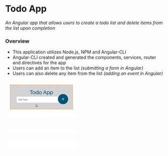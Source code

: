 # Todo App

_An Angular app that allows users to create a todo list and delete items from the list upon completion_

### __Overview__

* This application utilizes Node.js, NPM and Angular-CLI
* Angular-CLI created and generated the components, services, router and directives for the app
* Users can add an item to the list _(submitting a form in Angular)_
* Users can also delete any item from the list _(adding an event in Angular)_

[![Todo App](todo.gif)](todo.gif)



